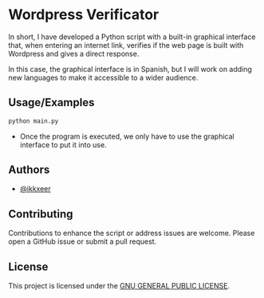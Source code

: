 # Wordpress Verificator
In short, I have developed a Python script with a built-in graphical interface that, when entering an internet link, verifies if the web page is built with Wordpress and gives a direct response.

In this case, the graphical interface is in Spanish, but I will work on adding new languages ​​to make it accessible to a wider audience.

## Usage/Examples

```python
python main.py
```
- Once the program is executed, we only have to use the graphical interface to put it into use.


## Authors

- [@ikkxeer](https://github.com/ikkxeer)



## Contributing
Contributions to enhance the script or address issues are welcome. Please open a GitHub issue or submit a pull request.

## License

This project is licensed under the [GNU GENERAL PUBLIC LICENSE](LICENSE).
